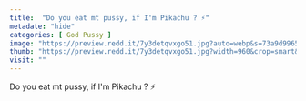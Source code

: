 ```yaml
---
title:  "Do you eat mt pussy, if I'm Pikachu ? ⚡"
metadate: "hide"
categories: [ God Pussy ]
image: "https://preview.redd.it/7y3detqvxgo51.jpg?auto=webp&s=73a9d9965b0635caa73464e9597193ef8c3ef278"
thumb: "https://preview.redd.it/7y3detqvxgo51.jpg?width=960&crop=smart&auto=webp&s=29d6ef37d5dc43dc72c5cf6b7a323ac45d99b8d6"
visit: ""
---
```

Do you eat mt pussy, if I'm Pikachu ? ⚡
